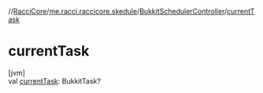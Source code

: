 //[RacciCore](../../../index.md)/[me.racci.raccicore.skedule](../index.md)/[BukkitSchedulerController](index.md)/[currentTask](current-task.md)

# currentTask

[jvm]\
val [currentTask](current-task.md): BukkitTask?
